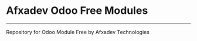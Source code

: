 # Afxadev Odoo Free Modules
---------------------------

Repository for Odoo Module Free by Afxadev Technologies
